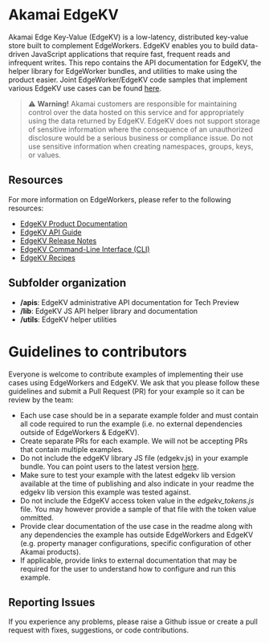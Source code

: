 # Akamai EdgeKV 
Akamai Edge Key-Value (EdgeKV) is a low-latency, distributed key-value store built to complement EdgeWorkers. EdgeKV enables you to build data-driven JavaScript applications that require fast, frequent reads and infrequent writes. This repo contains the API documentation for EdgeKV, the helper library for EdgeWorker bundles, and utilities to make using the product easier. Joint EdgeWorker/EdgeKV code samples that implement various EdgeKV use cases can be found [here](https://github.com/akamai/edgeworkers-examples/tree/master/edgecompute/examples).

> :warning: **Warning!**
> Akamai customers are responsible for maintaining control over the data hosted on this service and for appropriately using the data returned by EdgeKV. EdgeKV does not support storage of sensitive information where the consequence of an unauthorized disclosure would be a serious business or compliance issue. Do not use sensitive information when creating namespaces, groups, keys, or values.

## Resources
For more information on EdgeWorkers, please refer to the following resources:
* [EdgeKV Product Documentation](https://techdocs.akamai.com/edgekv/docs)
* [EdgeKV API Guide](https://github.com/akamai/edgeworkers-examples/blob/master/edgekv/apis/readme.md)
* [EdgeKV Release Notes](https://techdocs.akamai.com/edgekv/changelog)
* [EdgeKV Command-Line Interface (CLI)](https://github.com/akamai/cli-edgeworkers/blob/master/docs/edgekv_cli.md)
* [EdgeKV Recipes](https://techdocs.akamai.com/edgekv/recipes/send-a-constructed-response-to-a-web-page)

## Subfolder organization
* **/apis**: EdgeKV administrative API documentation for Tech Preview
* **/lib**: EdgeKV JS API helper library and documentation 
* **/utils**: EdgeKV helper utilities

# Guidelines to contributors
Everyone is welcome to contribute examples of implementing their use cases using EdgeWorkers and EdgeKV. We ask that you please follow these guidelines and submit a Pull Request (PR) for your example so it can be review by the team:
* Each use case should be in a separate example folder and must contain all code required to run the example (i.e. no external dependencies outside of EdgeWorkers & EdgeKV).
* Create separate PRs for each example. We will not be accepting PRs that contain multiple examples.
* Do not include the edgeKV library JS file (edgekv.js) in your example bundle. You can point users to the latest version [here](https://github.com/akamai/edgeworkers-examples/blob/master/edgekv/lib/edgekv.js). 
* Make sure to test your example with the latest edgekv lib version available at the time of publishing and also indicate in your readme the edgekv lib version this example was tested against.
* Do not include the EdgeKV access token value in the *edgekv_tokens.js* file. You may however provide a sample of that file with the token value ommitted.
* Provide clear documentation of the use case in the readme along with any dependencies the example has outside EdgeWorkers and EdgeKV (e.g. property manager configurations, specific configuration of other Akamai products).
* If applicable, provide links to external documentation that may be required for the user to understand how to configure and run this example.

## Reporting Issues
If you experience any problems, please raise a Github issue or create a pull request with fixes, suggestions, or code contributions.
